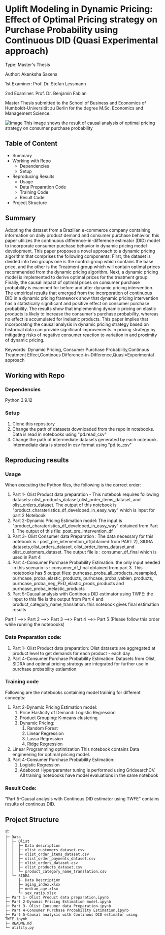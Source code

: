 # Uplift Modeling in Dynamic Pricing: Effect of Optimal Pricing strategy on Purchase Probability using Continuous DID (Quasi Experimental approach)

Type: Master's Thesis 

Author: Akanksha Saxena

1st Examiner: Prof. Dr. Stefan Lessmann

2nd Examiner: Prof. Dr. Benjamin Fabian

Master Thesis submitted to the School of Business and Economics of Humboldt-Universität zu Berlin for the degree M.Sc. Economics and Management Science.

![image](https://github.com/Akanksha0919/Uplift-Modeling-in-Dynamic-Pricing/assets/65400521/812aa420-168d-4155-b1c6-6f818f742829)
This image shows the result of causal analysis of optimal pricing strategy on consumer purchase probability

## Table of Content
* Summary
* Working with Repo
   * Dependencies
   * Setup
* Reproducing Results
   * Usage
   * Data Preparation Code
   * Training Code
   * Result Code
* Project Structure


## Summary 

Adopting the dataset from a Brazilian e-commerce company containing information on daily product demand and consumer purchase behavior, this paper utilizes the continuous difference-in-difference estimator (DID) model to incorporate consumer purchase behavior in dynamic pricing model development. This paper proposes a novel approach to a dynamic pricing algorithm that comprises the following components: First, the dataset is divided into two groups one is the control group which contains the base price, and the other is the Treatment group which will contain optimal prices recommended from the dynamic pricing algorithm. Next, a dynamic pricing model is implemented to derive optimal prices for the treatment group. Finally, the causal impact of optimal prices on consumer purchase probability is examined for before and after dynamic pricing intervention. The empirical results that emerged from the incorporation of continuous DID in a dynamic pricing framework show that dynamic pricing intervention has a statistically significant and positive effect on consumer purchase probability. The results show that implementing dynamic pricing on elastic products is likely to increase the consumer's purchase probability, whereas no effect is accumulated for inelastic products. This paper implies that incorporating the causal analysis in dynamic pricing strategy based on historical data can provide significant improvements in pricing strategy by mitigating risks of negative consumer reaction to variation in and proximity of dynamic pricing.

Keywords: Dynamic Pricing, Consumer Purchase Probability,Continous Treatment Effect,Continous Difference-in-Difference,Quasi=Experimental approach

## Working with Repo

### Dependencies
Python 3.9.12

### Setup
1. Clone this repository
2. Change the path of datasets downloaded from the repo in notebooks. Data is read in notebooks using "pd.read_csv"
3. Change the path of intermediate datasets generated by each notebook. Intermediate data is stored in csv format using "pd.to_csv"

## Reproducing results

### Usage 
When executing the Python files, the following is the correct order:
1. Part 1- Olist Product data preparation - This notebook requires following datasets: olist_products_dataset,olist_order_items_dataset, and olist_orders_dataset. The output of this notebook is "product_charateristics_df_developed_in_easy_way" which is input for part 2 Notebook
2. Part 2-Dynamic Pricing Estimation model: The input is "product_charateristics_df_developed_in_easy_way" obtained from Part 1. The output of this file: post_pre_intervention_df
3. Part 3- Olist Consumer data Preparation : The data necessary for this notebook is : post_pre_intervention_df(obtained from PART 2), SIDRA datasets,olist_orders_dataset, olist_order_items_dataset,and olist_customers_dataset. The output file is : consumer_df_final which is used in Part 4
4. Part 4-Consumer Purchase Probability Estimation: the only input needed in this scenario is : consumer_df_final obtained from part 3. This notebooks has 5 output files: purhcase_proba_all_products_resampled, purhcase_proba_elastic_products, purhcase_proba_veblen_products, purhcase_proba_neg_PED_elastic_prods_products and purhcase_proba_inelastic_products
5. Part 5-Causal analysis with Continous DID estimator using TWFE: the input to this file is the output from Part 4 and product_category_name_translation. this notebook gives final estimation results

Part 1 -->> Part 2 -->> Part 3 -->> Part 4 -->> Part 5 (Please follow this order while running the notebooks)

### Data Preparation code:
1. Part 1- Olist Product data preparation: Olist datasets are aggregated at product level to get demands for each product - each day
2. Part 4-Consumer Purchase Probability Estimation: Datasets from Olist, SIDRA and optimal pricing strategy are integrated for further use in purchase probability estiamtion


### Training code
Following are the notebooks containing model training for different concepts:
1. Part 2-Dynamic Pricing Estimation model:
   1. Price Elasticity of Demand: Logistic Regression
   2. Product Grouping: K-means clustering
   3. Dynamic Pricing:
      1. Random Forest
      2. Linear Regression
      3. Lasso Regression
      4. Ridge Regression
  4. Linear Programming optimization
This notebook contains Data engineering for optimal pricing model.
2. Part 4-Consumer Purchase Probability Estimation:
   1. Logistic Regression
   2. Adaboost
  Hyperparamter tuning is performed using GridsearchCV. All training notebooks have model evaluations in the same notebook

### Result Code:
"Part 5-Causal analysis with Continous DID estimator using TWFE" contains results of continous DID.

## Project Structure
```
📦 
├─ Data
│  ├─ Olist
│  │  ├─ Data description
│  │  ├─ olist_customers_dataset.csv
│  │  ├─ olist_order_items_dataset.csv
│  │  ├─ olist_order_payments_dataset.csv
│  │  ├─ olist_orders_dataset.csv
│  │  ├─ olist_products_dataset.csv
│  │  └─ product_category_name_translation.csv
│  └─ SIDRA
│     ├─ Data Description
│     ├─ aging_index.xlsx
│     ├─ median_age.xlsx
│     └─ sex_ratio.xlsx
├─ Part 1- Olist Product data preparation.ipynb
├─ Part 2-Dynamic Pricing Estimation model.ipynb
├─ Part 3- Olist Consumer data Preparation.ipynb
├─ Part 4-Consumer Purchase Probability Estimation.ipynb
├─ Part 5-Causal analysis with Continous DID estimator using TWFE.ipynb
├─ README.md
└─ utility.py
```
